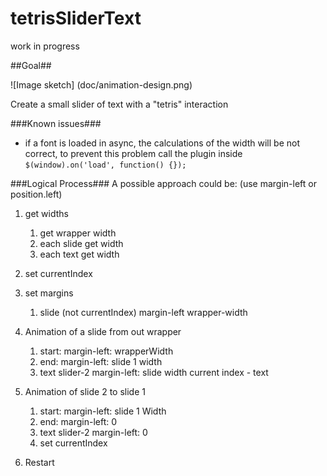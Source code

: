 # tetrisSliderText
work in progress

##Goal##

![Image sketch]
(doc/animation-design.png)

Create a small slider of text with a "tetris" interaction


###Known issues###

* if a font is loaded in async, the calculations of the width will be not correct, to prevent this problem call the plugin inside `$(window).on('load', function() {});`



###Logical Process###
A possible approach could be:
(use margin-left or position.left)

1. get widths
    1. get wrapper width
    2. each slide get width
    3. each text get width

2. set currentIndex

3. set margins
    1. slide (not currentIndex) margin-left wrapper-width

4. Animation of a slide from out wrapper
    1. start: margin-left: wrapperWidth
    2. end: margin-left: slide 1 width
    3. text slider-2 margin-left: slide width current index - text

5. Animation of slide 2 to slide 1
    1. start: margin-left: slide 1 Width
    2. end: margin-left: 0
    3. text slider-2 margin-left: 0
    4. set currentIndex

6. Restart
